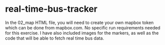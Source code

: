 # real-time-bus-tracker
In the 02_map HTML file, you will need to create your own mapbox token which can be done from mapbox.com.
No specific run requirements needed for this exercise.
I have also included images for the markers, as well as the code that will be able to fetch real time bus data.
